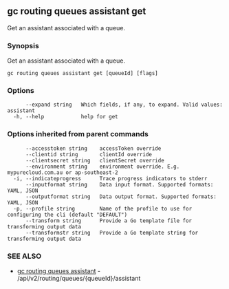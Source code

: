 ## gc routing queues assistant get

Get an assistant associated with a queue.

### Synopsis

Get an assistant associated with a queue.

```
gc routing queues assistant get [queueId] [flags]
```

### Options

```
      --expand string   Which fields, if any, to expand. Valid values: assistant
  -h, --help            help for get
```

### Options inherited from parent commands

```
      --accesstoken string    accessToken override
      --clientid string       clientId override
      --clientsecret string   clientSecret override
      --environment string    environment override. E.g. mypurecloud.com.au or ap-southeast-2
  -i, --indicateprogress      Trace progress indicators to stderr
      --inputformat string    Data input format. Supported formats: YAML, JSON
      --outputformat string   Data output format. Supported formats: YAML, JSON
  -p, --profile string        Name of the profile to use for configuring the cli (default "DEFAULT")
      --transform string      Provide a Go template file for transforming output data
      --transformstr string   Provide a Go template string for transforming output data
```

### SEE ALSO

* [gc routing queues assistant](gc_routing_queues_assistant.html)	 - /api/v2/routing/queues/{queueId}/assistant



